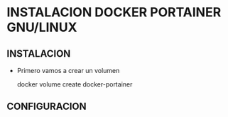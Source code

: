 # INSTALACION DOCKER PORTAINER GNU/LINUX
## INSTALACION
- Primero vamos a crear un volumen

    docker volume create docker-portainer



## CONFIGURACION
